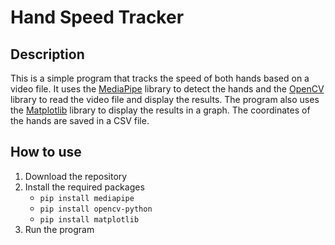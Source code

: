 # Hand Speed Tracker

## Description
This is a simple program that tracks the speed of both hands based on a video file. It uses the [MediaPipe](https://google.github.io/mediapipe/) library to detect the hands and the [OpenCV](https://opencv.org/) library to read the video file and display the results. The program also uses the [Matplotlib](https://matplotlib.org/) library to display the results in a graph. The coordinates of the hands are saved in a CSV file.

## How to use
1. Download the repository
2. Install the required packages
    - `pip install mediapipe`
    - `pip install opencv-python`
    - `pip install matplotlib`
3. Run the program
